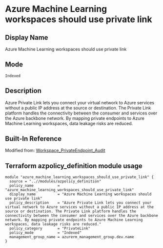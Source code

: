 # Azure Machine Learning workspaces should use private link

## Display Name

Azure Machine Learning workspaces should use private link

## Mode

`Indexed`

## Description

Azure Private Link lets you connect your virtual network to Azure services without a public IP address at the source or destination. The Private Link platform handles the connectivity between the consumer and services over the Azure backbone network. By mapping private endpoints to Azure Machine Learning workspaces, data leakage risks are reduced.

## Built-In Reference

Modified from: [Workspace_PrivateEndpoint_Audit](https://github.com/Azure/azure-policy/blob/master/built-in-policies/policyDefinitions/Machine%20Learning/Workspace_PrivateEndpoint_Audit.json)

Terraform azpolicy_definition module usage
-----

```hcl
module "azure_machine_learning_workspaces_should_use_private_link" {
  source = "..//modules/azpolicy_definition"
  policy_name           = "azure_machine_learning_workspaces_should_use_private_link"
  display_name          = "Azure Machine Learning workspaces should use private link"
  policy_description    = "Azure Private Link lets you connect your virtual network to Azure services without a public IP address at the source or destination. The Private Link platform handles the connectivity between the consumer and services over the Azure backbone network. By mapping private endpoints to Azure Machine Learning workspaces, data leakage risks are reduced."
  policy_category       = "PrivateLink"
  policy_mode           = "Indexed"
  management_group_name = azurerm_management_group.dev.name
}
```
